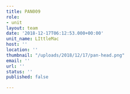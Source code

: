 ```yaml
---
title: PAN009
role:
- unit
layout: team
date: '2018-12-17T06:12:53.000+00:00'
unit_name: LIttleMac
host: ''
location: ''
thumbnail: "/uploads/2018/12/17/pan-head.png"
email: ''
url: ''
status: ''
published: false

---
```


